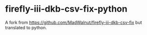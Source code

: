 # firefly-iii-dkb-csv-fix-python
A fork from https://github.com/MadWalnut/firefly-iii-dkb-csv-fix but translated to python.
